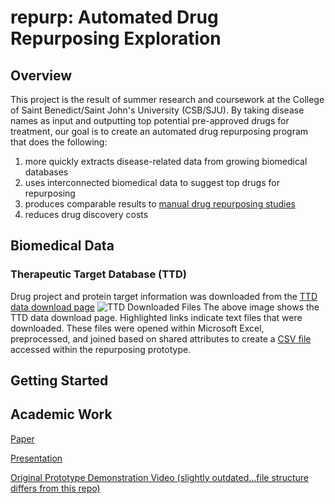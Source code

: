 # repurp: Automated Drug Repurposing Exploration
## Overview
This project is the result of summer research and coursework at the College of Saint Benedict/Saint John's University (CSB/SJU).  By taking disease names as input and outputting top potential pre-approved drugs for treatment, our goal is to create an automated drug repurposing program that does the following:
1. more quickly extracts disease-related data from growing biomedical databases
2. uses interconnected biomedical data to suggest top drugs for repurposing
3. produces comparable results to [manual drug repurposing studies](./KeyResources/Zhang_OmicsDataMining) 
4. reduces drug discovery costs
## Biomedical Data
### Therapeutic Target Database (TTD)
Drug project and protein target information was downloaded from the [TTD data download page](http://bidd.nus.edu.sg/BIDD-Databases/TTD/TTD_Download.asp)
![TTD Downloaded Files](https://cloud.githubusercontent.com/assets/19999194/26797053/3a4b79be-49f1-11e7-8a77-680d9b488521.PNG)
The above image shows the TTD data download page.  Highlighted links indicate text files that were downloaded.  These files were opened within Microsoft Excel, preprocessed, and joined based on shared attributes to create a [CSV file](./input/TTDdata7.csv) accessed within the repurposing prototype.
## Getting Started

## Academic Work
[Paper](Paper/Lehrer_SOTF.pdf)

[Presentation](https://docs.google.com/presentation/d/1cVauG0fB8b0WDdLQA0-m_aDHLD72X3S9NsO3HkGydaQ/edit?usp=sharing)

[Original Prototype Demonstration Video (slightly outdated...file structure differs from this repo)](https://www.youtube.com/watch?v=CcGqaZKLo1s)
